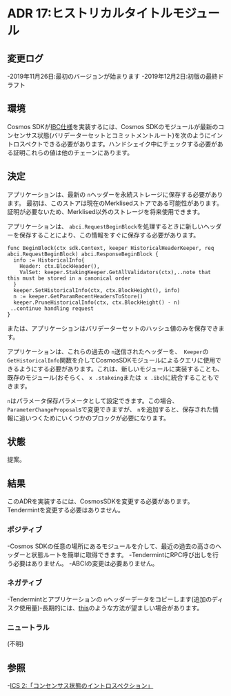 # ADR 17:ヒストリカルタイトルモジュール

## 変更ログ

-2019年11月26日:最初のバージョンが始まります
-2019年12月2日:初版の最終ドラフト

## 環境

Cosmos SDKが[IBC仕様](https://github.com/cosmos/ics)を実装するには、Cosmos SDKのモジュールが最新のコンセンサス状態(バリデーターセットとコミットメントルート)を次のようにイントロスペクトできる必要があります。ハンドシェイク中にチェックする必要がある証明これらの値は他のチェーンにあります。

## 決定

アプリケーションは、最新の `n`ヘッダーを永続ストレージに保存する必要があります。 最初は、このストアは現在のMerklisedストアである可能性があります。 証明が必要ないため、Merklised以外のストレージを将来使用できます。

アプリケーションは、 `abci.RequestBeginBlock`を処理するときに新しいヘッダーを保存することにより、この情報をすぐに保存する必要があります。 

```golang
func BeginBlock(ctx sdk.Context, keeper HistoricalHeaderKeeper, req abci.RequestBeginBlock) abci.ResponseBeginBlock {
  info := HistoricalInfo{
    Header: ctx.BlockHeader(),
    ValSet: keeper.StakingKeeper.GetAllValidators(ctx),..note that this must be stored in a canonical order
  }
  keeper.SetHistoricalInfo(ctx, ctx.BlockHeight(), info)
  n := keeper.GetParamRecentHeadersToStore()
  keeper.PruneHistoricalInfo(ctx, ctx.BlockHeight() - n)
 ..continue handling request
}
```

または、アプリケーションはバリデーターセットのハッシュ値のみを保存できます。

アプリケーションは、これらの過去の `n`送信されたヘッダーを、` Keeper`の `GetHistoricalInfo`関数を介してCosmosSDKモジュールによるクエリに使用できるようにする必要があります。これは、新しいモジュールに実装することも、既存のモジュール(おそらく、 `x .stakeing`または` x .ibc`)に統合することもできます。

`n`はパラメータ保存パラメータとして設定できます。この場合、` ParameterChangeProposal`sで変更できますが、 `n`を追加すると、保存された情報に追いつくためにいくつかのブロックが必要になります。

## 状態

提案。

## 結果

このADRを実装するには、CosmosSDKを変更する必要があります。 Tendermintを変更する必要はありません。

### ポジティブ

-Cosmos SDKの任意の場所にあるモジュールを介して、最近の過去の高さのヘッダーと状態ルートを簡単に取得できます。
-TendermintにRPC呼び出しを行う必要はありません。
-ABCIの変更は必要ありません。

### ネガティブ

-Tendermintとアプリケーションの `n`ヘッダーデータをコピーします(追加のディスク使用量)-長期的には、[this](https://github.com/tendermint/tendermint/issues/4210)のような方法が望ましい場合があります。

### ニュートラル

(不明)

## 参照

-[ICS 2:「コンセンサス状態のイントロスペクション」](https://github.com/cosmos/ibc/tree/master/spec/core/ics-002-client-semantics#consensus-state-introspection) 
